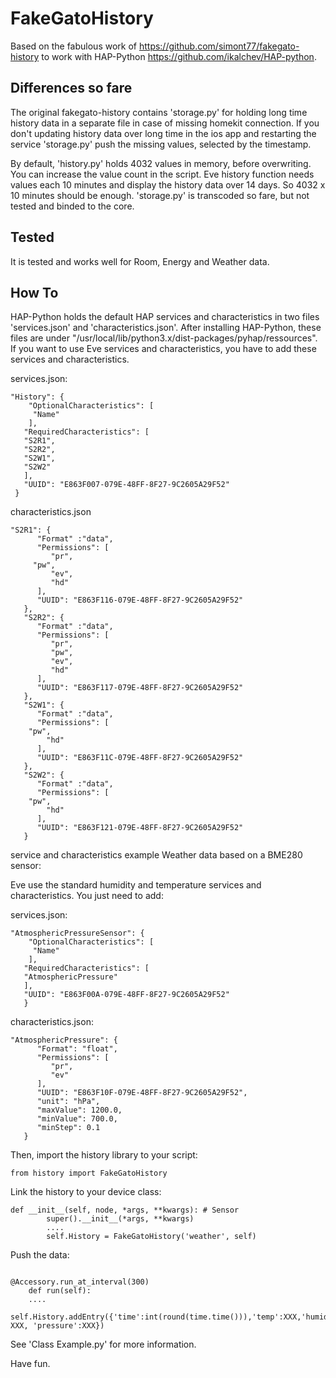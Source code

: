# FakeGatoHistory

Based on the fabulous work of <https://github.com/simont77/fakegato-history> to work with HAP-Python <https://github.com/ikalchev/HAP-python>.

## Differences so fare

The original fakegato-history contains 'storage.py' for holding long time history data in a separate file in case of missing homekit connection. If you don't updating history data over long time in the ios app and restarting the service 'storage.py' push the missing values, selected by the timestamp. 

By default, 'history.py' holds 4032 values in memory, before overwriting. You can increase the value count in the script. Eve history function needs values each 10 minutes and display the history data over 14 days. So 4032 x 10 minutes should be enough.
'storage.py' is transcoded so fare, but not tested and binded to the core.


## Tested

It is tested and works well for Room, Energy and Weather data. 


## How To

HAP-Python holds the default HAP services and characteristics in two files 'services.json' and 'characteristics.json'.
After installing HAP-Python, these files are under "/usr/local/lib/python3.x/dist-packages/pyhap/ressources". If you want to use Eve services and characteristics, you have to add these services and characteristics.

services.json:

````
"History": {
    "OptionalCharacteristics": [
     "Name"
    ],
   "RequiredCharacteristics": [
   "S2R1",
   "S2R2",
   "S2W1",
   "S2W2"
   ],
   "UUID": "E863F007-079E-48FF-8F27-9C2605A29F52"
 }
 ````
characteristics.json

````
"S2R1": {
      "Format" :"data",
      "Permissions": [
         "pr",
	 "pw",
         "ev",
         "hd"
      ],
      "UUID": "E863F116-079E-48FF-8F27-9C2605A29F52"
   },
   "S2R2": {
      "Format" :"data",
      "Permissions": [
         "pr",
         "pw",
         "ev",
         "hd"
      ],
      "UUID": "E863F117-079E-48FF-8F27-9C2605A29F52"
   },
   "S2W1": {
      "Format" :"data",
      "Permissions": [
	"pw",
        "hd"
      ],
      "UUID": "E863F11C-079E-48FF-8F27-9C2605A29F52"
   },
   "S2W2": {
      "Format" :"data",
      "Permissions": [
	"pw",
        "hd"
      ],
      "UUID": "E863F121-079E-48FF-8F27-9C2605A29F52"
   }
   ````


service and characteristics example Weather data based on a BME280 sensor:

Eve use the standard humidity and temperature services and characteristics. You just need to add:

services.json:

````
"AtmosphericPressureSensor": {
    "OptionalCharacteristics": [
     "Name"
    ],
   "RequiredCharacteristics": [
   "AtmosphericPressure"
   ],
   "UUID": "E863F00A-079E-48FF-8F27-9C2605A29F52"
   }
````

characteristics.json:

````
"AtmosphericPressure": {
      "Format": "float",
      "Permissions": [
         "pr",
         "ev"
      ],
      "UUID": "E863F10F-079E-48FF-8F27-9C2605A29F52",
      "unit": "hPa",
      "maxValue": 1200.0,
      "minValue": 700.0,
      "minStep": 0.1
   }

````

Then, import the history library to your script:

```#!/usr/bin/env python3
from history import FakeGatoHistory
```

Link the history to your device class:

```#!/usr/bin/env python3
def __init__(self, node, *args, **kwargs): # Sensor
        super().__init__(*args, **kwargs)
        ....
        self.History = FakeGatoHistory('weather', self)

```

Push the data:

```#!/usr/bin/env python3

@Accessory.run_at_interval(300)
    def run(self):
    ....
    self.History.addEntry({'time':int(round(time.time())),'temp':XXX,'humidity': XXX, 'pressure':XXX})
```

See 'Class Example.py' for more information. 

Have fun.
